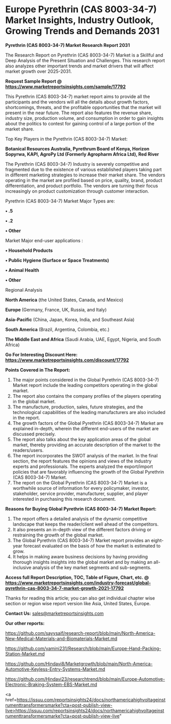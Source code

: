  # Europe Pyrethrin (CAS 8003-34-7) Market Insights, Industry Outlook, Growing Trends and Demands 2031

<strong>Pyrethrin (CAS 8003-34-7) Market Research Report 2031</strong>

The Research Report on Pyrethrin (CAS 8003-34-7) Market is a Skillful and Deep Analysis of the Present Situation and Challenges. This research report also analyzes other important trends and market drivers that will affect market growth over 2025-2031.

<strong>Request Sample Report @ <a href=https://www.marketreportsinsights.com/sample/17792>https://www.marketreportsinsights.com/sample/17792</a></strong>

This Pyrethrin (CAS 8003-34-7) market report aims to provide all the participants and the vendors will all the details about growth factors, shortcomings, threats, and the profitable opportunities that the market will present in the near future. The report also features the revenue share, industry size, production volume, and consumption in order to gain insights about the politics to contest for gaining control of a large portion of the market share.

Top Key Players in the Pyrethrin (CAS 8003-34-7) Market:

<strong>Botanical Resources Australia, Pyrethrum Board of Kenya, Horizon Sopyrwa, KAPI, AgroPy Ltd (Formerly Agropharm Africa Ltd), Red River</strong>

The Pyrethrin (CAS 8003-34-7) Industry is severely competitive and fragmented due to the existence of various established players taking part in different marketing strategies to increase their market share. The vendors operating in the market are profiled based on price, quality, brand, product differentiation, and product portfolio. The vendors are turning their focus increasingly on product customization through customer interaction.

Pyrethrin (CAS 8003-34-7) Market Major Types are:

<strong>• .5

• .2

• Other</strong>

Market Major end-user applications :

<strong>• Household Products

• Public Hygiene (Surface or Space Treatments)

• Animal Health

• Other</strong>

Regional Analysis

</u><strong><b>North America</b></strong> (the United States, Canada, and Mexico)

<strong><b>Europe </b></strong>(Germany, France, UK, Russia, and Italy)

<strong><b>Asia-Pacific</b></strong> (China, Japan, Korea, India, and Southeast Asia)

<strong><b>South America</b></strong> (Brazil, Argentina, Colombia, etc.)

<strong><b>The Middle East and Africa</b></strong> (Saudi Arabia, UAE, Egypt, Nigeria, and South Africa)

<strong>Go For Interesting Discount Here: <a href=https://www.marketreportsinsights.com/discount/17792>https://www.marketreportsinsights.com/discount/17792</a></strong>

<strong>Points Covered in The Report:</strong>
<ol>
  <li>The major points considered in the Global Pyrethrin (CAS 8003-34-7) Market report include the leading competitors operating in the global market.</li>
  <li>The report also contains the company profiles of the players operating in the global market.</li>
  <li>The manufacture, production, sales, future strategies, and the technological capabilities of the leading manufacturers are also included in the report.</li>
  <li>The growth factors of the Global Pyrethrin (CAS 8003-34-7) Market are explained in-depth, wherein the different end-users of the market are discussed precisely.</li>
  <li>The report also talks about the key application areas of the global market, thereby providing an accurate description of the market to the readers/users.</li>
  <li>The report incorporates the SWOT analysis of the market. In the final section, the report features the opinions and views of the industry experts and professionals. The experts analyzed the export/import policies that are favorably influencing the growth of the Global Pyrethrin (CAS 8003-34-7) Market.</li>
  <li>The report on the Global Pyrethrin (CAS 8003-34-7) Market is a worthwhile source of information for every policymaker, investor, stakeholder, service provider, manufacturer, supplier, and player interested in purchasing this research document.</li>
</ol>
<strong>Reasons for Buying Global Pyrethrin (CAS 8003-34-7) Market Report:</strong>

<ol>
  <li>The report offers a detailed analysis of the dynamic competitive landscape that keeps the reader/client well ahead of the competitors.</li>
  <li>It also presents an in-depth view of the different factors driving or restraining the growth of the global market.</li>
  <li>The Global Pyrethrin (CAS 8003-34-7) Market report provides an eight-year forecast evaluated on the basis of how the market is estimated to grow.</li>
  <li>It helps in making aware business decisions by having providing thorough insights insights into the global market and by making an all-inclusive analysis of the key market segments and sub-segments.</li>
</ol>
<strong>Access full Report Description, TOC, Table of Figure, Chart, etc. @ <a href=https://www.marketreportsinsights.com/industry-forecast/global-pyrethrin-cas-8003-34-7-market-growth-2021-17792>https://www.marketreportsinsights.com/industry-forecast/global-pyrethrin-cas-8003-34-7-market-growth-2021-17792</a></strong>


Thanks for reading this article; you can also get individual chapter wise section or region wise report version like Asia, United States, Europe.

<strong>Contact Us:</strong>
sales@marketreportsinsights.com

<strong>Our other reports:</strong>

<a href=https://github.com/sayysaif/research-report/blob/main/North-America-New-Medical-Materials-and-Biomaterials-Market.md>https://github.com/sayysaif/research-report/blob/main/North-America-New-Medical-Materials-and-Biomaterials-Market.md</a>

<a href=https://github.com/yamini231/Research/blob/main/Europe-Hand-Packing-Station-Market.md>https://github.com/yamini231/Research/blob/main/Europe-Hand-Packing-Station-Market.md</a>

<a href=https://github.com/Hindavi8/Marketgrowth/blob/main/North-America-Automotive-Keyless-Entry-Systems-Market.md>https://github.com/Hindavi8/Marketgrowth/blob/main/North-America-Automotive-Keyless-Entry-Systems-Market.md</a>

<a href=https://github.com/Hindavi23/researchtrend/blob/main/Europe-Automotive-Electronic-Braking-System-EBS-Market.md>https://github.com/Hindavi23/researchtrend/blob/main/Europe-Automotive-Electronic-Braking-System-EBS-Market.md</a>

<a href=https://issuu.com/reportsinsights24/docs/northamericahighvoltageinstrumenttransformersmarke?cta=post-publish-view-live>https://issuu.com/reportsinsights24/docs/northamericahighvoltageinstrumenttransformersmarke?cta=post-publish-view-live</a>"
